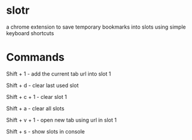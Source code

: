 # slotr
a chrome extension to save temporary bookmarks into slots using simple keyboard shortcuts


# Commands

Shift + 1 - add the current tab url into slot 1

Shift + d - clear last used slot

Shift + c + 1 - clear slot 1

Shift + a - clear all slots

Shift + v + 1 - open new tab using url in slot 1

Shift + s - show slots in console